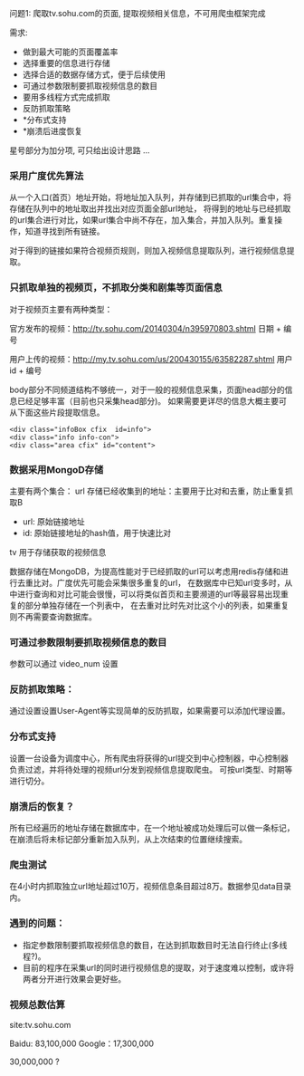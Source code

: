 问题1: 爬取tv.sohu.com的页面, 提取视频相关信息，不可用爬虫框架完成

需求:

* 做到最大可能的页面覆盖率
* 选择重要的信息进行存储
* 选择合适的数据存储方式，便于后续使用
* 可通过参数限制要抓取视频信息的数目
* 要用多线程方式完成抓取
* 反防抓取策略
* *分布式支持
* *崩溃后进度恢复

星号部分为加分项, 可只给出设计思路 ...



### 采用广度优先算法

从一个入口(首页）地址开始，将地址加入队列，并存储到已抓取的url集合中，将存储在队列中的地址取出并找出对应页面全部url地址，
将得到的地址与已经抓取的url集合进行对比，如果url集合中尚不存在，加入集合，并加入队列。重复操作，知道寻找到所有链接。

对于得到的链接如果符合视频页规则，则加入视频信息提取队列，进行视频信息提取。



### 只抓取单独的视频页，不抓取分类和剧集等页面信息

对于视频页主要有两种类型：

官方发布的视频：http://tv.sohu.com/20140304/n395970803.shtml
日期 + 编号

用户上传的视频：http://my.tv.sohu.com/us/200430155/63582287.shtml
用户id + 编号


body部分不同频道结构不够统一，对于一般的视频信息采集，页面head部分的信息已经足够丰富（目前也只采集head部分)。
如果需要更详尽的信息大概主要可从下面这些片段提取信息。

    <div class="infoBox cfix  id=info">
    <div class="info info-con">
    <div class="area cfix" id="content">



### 数据采用MongoD存储

主要有两个集合：
url   存储已经收集到的地址：主要用于比对和去重，防止重复抓取B

* url: 原始链接地址
* id: 原始链接地址的hash值，用于快速比对


tv    用于存储获取的视频信息

数据存储在MongoDB，为提高性能对于已经抓取的url可以考虑用redis存储和进行去重比对。广度优先可能会采集很多重复的url，
在数据库中已知url变多时，从中进行查询和对比可能会很慢，可以将类似首页和主要濒道的url等最容易出现重复的部分单独存储在一个列表中，
在去重对比时先对比这个小的列表，如果重复则不再需要查询数据库。


### 可通过参数限制要抓取视频信息的数目
参数可以通过 video_num 设置


### 反防抓取策略：
通过设置设置User-Agent等实现简单的反防抓取，如果需要可以添加代理设置。


### 分布式支持

设置一台设备为调度中心，所有爬虫将获得的url提交到中心控制器，中心控制器负责过滤，并将待处理的视频url分发到视频信息提取爬虫。
可按url类型、时期等进行切分。


### 崩溃后的恢复？

所有已经遍历的地址存储在数据库中，在一个地址被成功处理后可以做一条标记，在崩溃后将未标记部分重新加入队列，从上次结束的位置继续搜索。


### 爬虫测试

在4小时内抓取独立url地址超过10万，视频信息条目超过8万。数据参见data目录内。


### 遇到的问题：

* 指定参数限制要抓取视频信息的数目，在达到抓取数目时无法自行终止(多线程?)。
* 目前的程序在采集url的同时进行视频信息的提取，对于速度难以控制，或许将两者分开进行效果会更好些。


### 视频总数估算

site:tv.sohu.com

Baidu: 83,100,000
Google：17,300,000

30,000,000 ?

